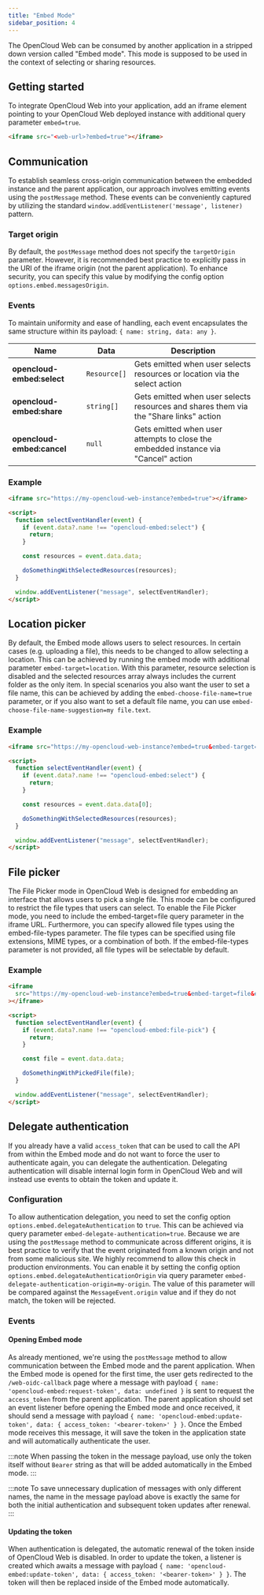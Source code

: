 ```yaml
---
title: "Embed Mode"
sidebar_position: 4
---
```


The OpenCloud Web can be consumed by another application in a stripped down version called "Embed mode". This mode is supposed to be used in the context of selecting or sharing resources.

## Getting started

To integrate OpenCloud Web into your application, add an iframe element pointing to your OpenCloud Web deployed instance with additional query parameter `embed=true`.

```html
<iframe src="<web-url>?embed=true"></iframe>
```

## Communication

To establish seamless cross-origin communication between the embedded instance and the parent application, our approach involves emitting events using the `postMessage` method. These events can be conveniently captured by utilizing the standard `window.addEventListener('message', listener)` pattern.

### Target origin

By default, the `postMessage` method does not specify the `targetOrigin` parameter. However, it is recommended best practice to explicitly pass in the URI of the iframe origin (not the parent application). To enhance security, you can specify this value by modifying the config option `options.embed.messagesOrigin`.

### Events

To maintain uniformity and ease of handling, each event encapsulates the same structure within its payload: `{ name: string, data: any }`.

| Name                       | Data         | Description                                                                           |
| -------------------------- | ------------ | ------------------------------------------------------------------------------------- |
| **opencloud-embed:select** | `Resource[]` | Gets emitted when user selects resources or location via the select action            |
| **opencloud-embed:share**  | `string[]`   | Gets emitted when user selects resources and shares them via the "Share links" action |
| **opencloud-embed:cancel** | `null`       | Gets emitted when user attempts to close the embedded instance via "Cancel" action    |

### Example

```html
<iframe src="https://my-opencloud-web-instance?embed=true"></iframe>

<script>
  function selectEventHandler(event) {
    if (event.data?.name !== "opencloud-embed:select") {
      return;
    }

    const resources = event.data.data;

    doSomethingWithSelectedResources(resources);
  }

  window.addEventListener("message", selectEventHandler);
</script>
```

## Location picker

By default, the Embed mode allows users to select resources. In certain cases (e.g. uploading a file), this needs to be changed to allow selecting a location. This can be achieved by running the embed mode with additional parameter `embed-target=location`. With this parameter, resource selection is disabled and the selected resources array always includes the current folder as the only item.
In special scenarios you also want the user to set a file name, this can be achieved by adding the `embed-choose-file-name=true` parameter, or if you also want to set a default file name, you can use `embed-choose-file-name-suggestion=my file.text`.

### Example

```html
<iframe src="https://my-opencloud-web-instance?embed=true&embed-target=location"></iframe>

<script>
  function selectEventHandler(event) {
    if (event.data?.name !== "opencloud-embed:select") {
      return;
    }

    const resources = event.data.data[0];

    doSomethingWithSelectedResources(resources);
  }

  window.addEventListener("message", selectEventHandler);
</script>
```

## File picker

The File Picker mode in OpenCloud Web is designed for embedding an interface that allows users to pick a single file.
This mode can be configured to restrict the file types that users can select. To enable the File Picker mode, you need
to include the embed-target=file query parameter in the iframe URL. Furthermore, you can specify allowed file types
using the embed-file-types parameter. The file types can be specified using file extensions, MIME types, or a
combination of both. If the embed-file-types parameter is not provided, all file types will be selectable by default.

### Example

```html
<iframe
  src="https://my-opencloud-web-instance?embed=true&embed-target=file&embed-file-types=txt,image/png"
></iframe>

<script>
  function selectEventHandler(event) {
    if (event.data?.name !== "opencloud-embed:file-pick") {
      return;
    }

    const file = event.data.data;

    doSomethingWithPickedFile(file);
  }

  window.addEventListener("message", selectEventHandler);
</script>
```

## Delegate authentication

If you already have a valid `access_token` that can be used to call the API from within the Embed mode and do not want to force the user to authenticate again, you can delegate the authentication. Delegating authentication will disable internal login form in OpenCloud Web and will instead use events to obtain the token and update it.

### Configuration

To allow authentication delegation, you need to set the config option `options.embed.delegateAuthentication` to `true`. This can be achieved via query parameter `embed-delegate-authentication=true`. Because we are using the `postMessage` method to communicate across different origins, it is best practice to verify that the event originated from a known origin and not from some malicious site. We highly recommend to allow this check in production environments. You can enable it by setting the config option `options.embed.delegateAuthenticationOrigin` via query parameter `embed-delegate-authentication-origin=my-origin`. The value of this parameter will be compared against the `MessageEvent.origin` value and if they do not match, the token will be rejected.

### Events

#### Opening Embed mode

As already mentioned, we're using the `postMessage` method to allow communication between the Embed mode and the parent application. When the Embed mode is opened for the first time, the user gets redirected to the `/web-oidc-callback` page where a message with payload `{ name: 'opencloud-embed:request-token', data: undefined }` is sent to request the `access_token` from the parent application. The parent application should set an event listener before opening the Embed mode and once received, it should send a message with payload `{ name: 'opencloud-embed:update-token', data: { access_token: '<bearer-token>' } }`. Once the Embed mode receives this message, it will save the token in the application state and will automatically authenticate the user.

:::note
When passing the token in the message payload, use only the token itself without `Bearer` string as that will be added automatically in the Embed mode.
:::

:::note
To save unnecessary duplication of messages with only different names, the name in the message payload above is exactly the same for both the initial authentication and subsequent token updates after renewal.
:::

#### Updating the token

When authentication is delegated, the automatic renewal of the token inside of OpenCloud Web is disabled. In order to update the token, a listener is created which awaits a message with payload `{ name: 'opencloud-embed:update-token', data: { access_token: '<bearer-token>' } }`. The token will then be replaced inside of the Embed mode automatically.
